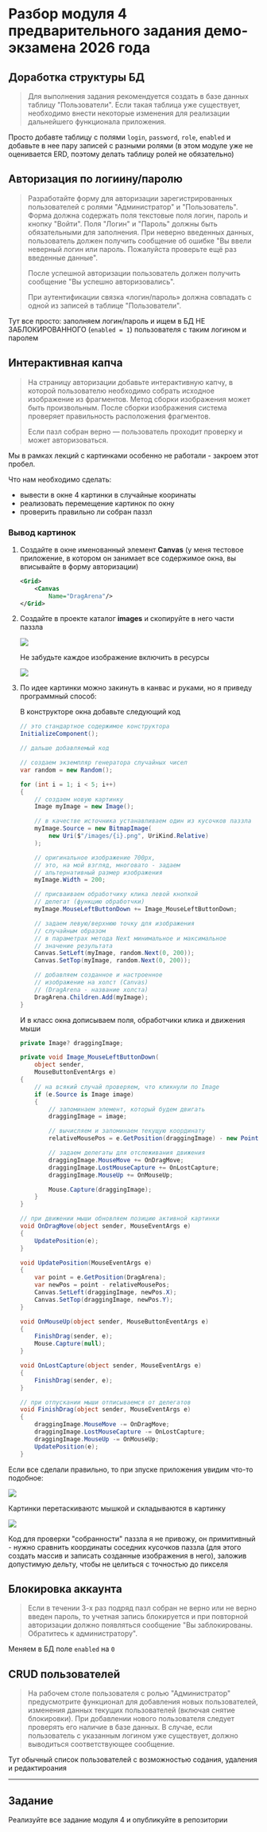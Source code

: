 # Разбор модуля 4 предварительного задания демо-экзамена 2026 года

## Доработка структуры БД

>Для выполнения задания рекомендуется создать в базе данных таблицу "Пользователи". Если такая таблица уже существует, необходимо внести некоторые изменения для реализации дальнейшего функционала приложения.

Просто добавте таблицу с полями `login`, `password`, `role`, `enabled` и добавьте в нее пару записей с разными ролями (в этом модуле уже не оценивается ERD, поэтому делать таблицу ролей не обязательно)

## Авторизация по логиину/паролю

>Разработайте форму для авторизации зарегистрированных пользователей с ролями "Администратор" и "Пользователь". Форма должна содержать поля текстовые поля логин, пароль и кнопку "Войти". Поля "Логин" и "Пароль" должны быть обязательными для заполнения. При неверно введенных данных, пользователь должен получить сообщение об ошибке "Вы ввели неверный логин или пароль. Пожалуйста проверьте ещё раз введенные данные".
>
>После успешной авторизации пользователь должен получить сообщение "Вы успешно авторизовались".
>
>При аутентификации связка «логин/пароль» должна совпадать с одной из записей в таблице "Пользователи".

Тут все просто: заполняем логин/пароль и ищем в БД НЕ ЗАБЛОКИРОВАННОГО (`enabled = 1`) пользователя с таким логином и паролем

## Интерактивная капча

>На страницу авторизации добавьте интерактивную капчу, в которой пользователю необходимо собрать исходное изображение из фрагментов.
Метод сборки изображения может быть произвольным. После сборки изображения система проверяет правильность расположения фрагментов.
>
>Если пазл собран верно — пользователь проходит проверку и может авторизоваться.

Мы в рамках лекций с картинками особенно не работали - закроем этот пробел.

Что нам необходимо сделать:

- вывести в окне 4 картинки в случайные кооринаты
- реализовать перемещение картинок по окну
- проверить правильно ли собран паззл

### Вывод картинок

1. Создайте в окне именованный элемент __Canvas__ (у меня тестовое приложение, в котором он занимает все содержимое окна, вы вписывайте в форму авторизации)

    ```xml
    <Grid>
        <Canvas
            Name="DragArena"/>
    </Grid>
    ```

1. Создайте в проекте каталог __images__ и скопируйте в него части паззла

    ![](../img/de26_m4_01.png)

    Не забудьте каждое изображение включить в ресурсы

    ![](../img/de26_m4_02.png)

1. По идее картинки можно закинуть в канвас и руками, но я приведу программный способ:

    В конструкторе окна добавьте следующий код

    ```cs
    // это стандартное содержимое конструктора
    InitializeComponent();

    // дальше добавляемый код

    // создаем экземпляр генератора случайных чисел
    var random = new Random();

    for (int i = 1; i < 5; i++)
    {
        // создаем новую картинку
        Image myImage = new Image();

        // в качестве источника устанавливаем один из кусочков паззла
        myImage.Source = new BitmapImage(
            new Uri($"/images/{i}.png", UriKind.Relative)
        );

        // оригинальное изображение 700px, 
        // это, на мой взгляд, многовато - задаем 
        // альтернативный размер изображения
        myImage.Width = 200;

        // присваиваем обработчику клика левой кнопкой 
        // делегат (функцию обработчки)
        myImage.MouseLeftButtonDown += Image_MouseLeftButtonDown;

        // задаем левую/верхнюю точку для изображения 
        // случайным образом
        // в параметрах метода Next минимальное и максимальное
        // значение результата
        Canvas.SetLeft(myImage, random.Next(0, 200));
        Canvas.SetTop(myImage, random.Next(0, 200));

        // добавляем созданное и настроенное 
        // изображение на холст (Canvas)
        // (DragArena - название холста)
        DragArena.Children.Add(myImage);
    }
    ```

    И в класс окна дописываем поля, обработчики клика и движения мыши

    ```cs
    private Image? draggingImage;

    private void Image_MouseLeftButtonDown(
        object sender, 
        MouseButtonEventArgs e)
    {
        // на всякий случай проверяем, что кликнули по Image
        if (e.Source is Image image)
        {
            // запоминаем элемент, который будем двигать
            draggingImage = image;

            // вычисляем и запоминаем текущую координату
            relativeMousePos = e.GetPosition(draggingImage) - new Point();

            // задаем делегаты для отслеживания движения
            draggingImage.MouseMove += OnDragMove;
            draggingImage.LostMouseCapture += OnLostCapture;
            draggingImage.MouseUp += OnMouseUp;

            Mouse.Capture(draggingImage);
        }
    }

    // при движении мыши обновляем позицию активной картинки
    void OnDragMove(object sender, MouseEventArgs e)
    {
        UpdatePosition(e);
    }

    void UpdatePosition(MouseEventArgs e)
    {
        var point = e.GetPosition(DragArena);
        var newPos = point - relativeMousePos;
        Canvas.SetLeft(draggingImage, newPos.X);
        Canvas.SetTop(draggingImage, newPos.Y);
    }

    void OnMouseUp(object sender, MouseButtonEventArgs e)
    {
        FinishDrag(sender, e);
        Mouse.Capture(null);
    }

    void OnLostCapture(object sender, MouseEventArgs e)
    {
        FinishDrag(sender, e);
    }

    // при отпускании мыши отписываемся от делегатов
    void FinishDrag(object sender, MouseEventArgs e)
    {
        draggingImage.MouseMove -= OnDragMove;
        draggingImage.LostMouseCapture -= OnLostCapture;
        draggingImage.MouseUp -= OnMouseUp;
        UpdatePosition(e);
    }
    ```

Если все сделали правильно, то при зпуске приложения увидим что-то подобное:

![](../img/de26_m4_03.png)

Картинки перетаскиваютс мышкой и складываются в картинку

![](../img/de26_m4_04.png)

Код для проверки "собранности" паззла я не привожу, он примитивный - нужно сравнить координаты соседних кусочков паззла (для этого создать массив и записать созданные изображения в него), заложив допустимую дельту, чтобы не целиться с точностью до пикселя

## Блокировка аккаунта

>Если в течении 3-х раз подряд пазл собран не верно или не верно введен пароль, то учетная запись блокируется и при повторной авторизации должно появляться сообщение "Вы заблокированы. Обратитесь к администратору".

Меняем в БД поле `enabled` на `0`

## CRUD пользователей

>На рабочем столе пользователя с ролью "Администратор" предусмотрите функционал для добавления новых пользователей, изменения данных текущих пользователей (включая снятие блокировки). При добавлении нового пользователя следует проверять его наличие в базе данных.
В случае, если пользователь с указанным логином уже существует, должно выводиться соответствующее сообщение.

Тут обычный список пользователей с возможностью содания, удаления и редактироания

---

## Задание

Реализуйте все задание модуля 4 и опубликуйте в репозитории